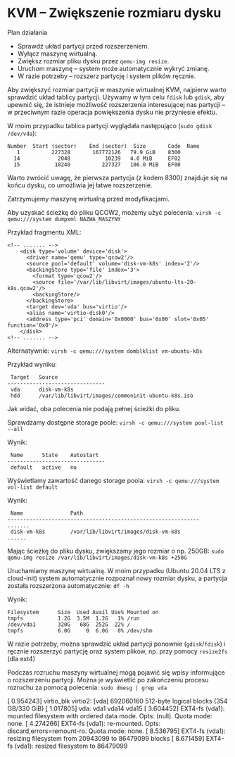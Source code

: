 # KVM – Zwiększenie rozmiaru dysku

Plan działania

- Sprawdź układ partycji przed rozszerzeniem.
- Wyłącz maszynę wirtualną.
- Zwiększ rozmiar pliku dysku przez `qemu-img resize`.
- Uruchom maszynę – system może automatycznie wykryć zmianę.
- W razie potrzeby – rozszerz partycję i system plików ręcznie.

Aby zwiększyć rozmiar partycji w maszynie wirtualnej KVM, najpierw warto sprawdzić układ tablicy partycji.
Używamy w tym celu `fdisk` lub `gdisk`, aby upewnić się, że istnieje możliwość rozszerzenia interesującej nas partycji –
w przeciwnym razie operacja powiększenia dysku nie przyniesie efektu.

W moim przypadku tablica partycji wyglądała następująco (`sudo gdisk /dev/vda`):

```
Number  Start (sector)    End (sector)  Size       Code  Name
   1          227328       167772126   79.9 GiB    8300
  14            2048           10239   4.0 MiB     EF02
  15           10240          227327   106.0 MiB   EF00
```

Warto zwrócić uwagę, że pierwsza partycja (z kodem 8300) znajduje się na końcu dysku, co umożliwia jej łatwe rozszerzenie.


Zatrzymujemy maszynę wirtualną przed modyfikacjami.

Aby uzyskać ścieżkę do pliku QCOW2, możemy użyć polecenia: `virsh -c qemu:///system dumpxml NAZWA_MASZYNY`

Przykład fragmentu XML:

```
<!-- ....... -->
    <disk type='volume' device='disk'>
      <driver name='qemu' type='qcow2'/>
      <source pool='default' volume='disk-vm-k8s' index='2'/>
      <backingStore type='file' index='3'>
        <format type='qcow2'/>
        <source file='/var/lib/libvirt/images/ubuntu-lts-20-k8s.qcow2'/>
        <backingStore/>
      </backingStore>
      <target dev='vda' bus='virtio'/>
      <alias name='virtio-disk0'/>
      <address type='pci' domain='0x0000' bus='0x00' slot='0x05' function='0x0'/>
    </disk>
<!-- ....... -->
```

Alternatywnie: `virsh -c qemu:///system domblklist vm-ubuntu-k8s`

Przykład wyniku:

```
 Target   Source
-------------------------------
 vda      disk-vm-k8s
 hdd      /var/lib/libvirt/images/commoninit-ubuntu-k8s.iso
```

Jak widać, oba polecenia nie podają pełnej ścieżki do pliku.

Sprawdzamy dostępne storage poole: `virsh -c qemu:///system pool-list --all`

Wynik:

```
 Name      State    Autostart
-------------------------------
 default   active   no
```

Wyświetlamy zawartość danego storage poola: `virsh -c qemu:///system vol-list default`

Wynik:

```
 Name               Path
-------------------------------------------------------------
.......
 disk-vm-k8s        /var/lib/libvirt/images/disk-vm-k8s
......
```


Mając ścieżkę do pliku dysku, zwiększamy jego rozmiar o np. 250GB: `sudo qemu-img resize /var/lib/libvirt/images/disk-vm-k8s +250G`

Uruchamiamy maszynę wirtualną.
W moim przypadku (Ubuntu 20.04 LTS z cloud-init) system automatycznie rozpoznał nowy rozmiar dysku, a partycja została rozszerzona automatycznie: `df -h`

Wynik:

```
Filesystem      Size  Used Avail Use% Mounted on
tmpfs           1.2G  3.5M  1.2G   1% /run
/dev/vda1       320G   68G  252G  22% /
tmpfs           6.0G     0  6.0G   0% /dev/shm
```


W razie potrzeby, można sprawdzić układ partycji ponownie (`gdisk`/`fdisk`) i ręcznie rozszerzyć partycję oraz system plików, np. przy pomocy `resize2fs` (dla ext4)

Podczas rozruchu maszyny wirtualnej mogą pojawić się wpisy informujące o rozszerzeniu partycji.
Można je wyświetlić po zakończeniu procesu rozruchu za pomocą polecenia: `sudo dmesg | grep vda`

>
[    0.954243] virtio_blk virtio2: [vda] 692060160 512-byte logical blocks (354 GB/330 GiB)
[    1.017805]  vda: vda1 vda14 vda15
[    3.604452] EXT4-fs (vda1): mounted filesystem with ordered data mode. Opts: (null). Quota mode: none.
[    4.274266] EXT4-fs (vda1): re-mounted. Opts: discard,errors=remount-ro. Quota mode: none.
[    8.536795] EXT4-fs (vda1): resizing filesystem from 20943099 to 86479099 blocks
[    8.671459] EXT4-fs (vda1): resized filesystem to 86479099
